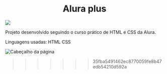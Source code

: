 <h1 align="center"> Alura plus</h1>
<p align="left">
<img src="http://img.shields.io/static/v1?label=STATUS&message=DONE&color=GREEN&style=for-the-badge"/>
</p>

Projeto desenvolvido seguindo o curso prático de HTML e CSS da Alura. 

Linguagens usadas:
HTML
CSS 


![Cabeçalho da página](file:///Alura%2B%20site.jpg)
>>>>>>> 35fba5491462ec8770059fe8b47edb54210d592a
